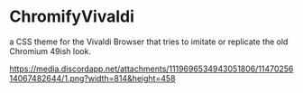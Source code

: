 # ChromifyVivaldi
a CSS theme for the Vivaldi Browser that tries to imitate or replicate the old Chromium 49ish look.

https://media.discordapp.net/attachments/1119696534943051806/1147025614067482644/1.png?width=814&height=458
